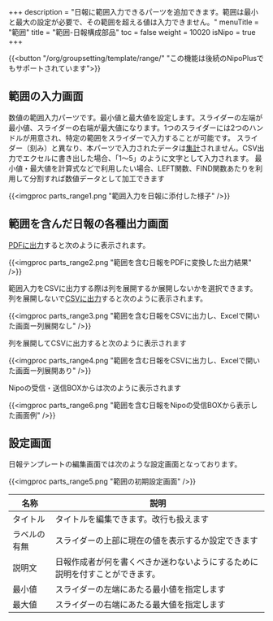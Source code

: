 +++
description = "日報に範囲入力できるパーツを追加できます。範囲は最小と最大の設定が必要で、その範囲を超える値は入力できません。"
menuTitle = "範囲"
title = "範囲-日報構成部品"
toc = false
weight = 10020
isNipo = true
+++

{{<button "/org/groupsetting/template/range/" "この機能は後続のNipoPlusでもサポートされています">}}

## 範囲の入力画面

数値の範囲入力パーツです。最小値と最大値を設定します。スライダーの左端が最小値、スライダーの右端が最大値になります。1つのスライダーには2つのハンドルが用意され、特定の範囲をスライダーで入力することが可能です。
スライダー（刻み）と異なり、本パーツで入力されたデータは[集計](/old/manual/analytics/)されません。CSV出力でエクセルに書き出した場合、「1〜5」のように文字として入力されます。
最小値・最大値を計算式などで利用したい場合、LEFT関数、FIND関数あたりを利用して分割すれば数値データとして加工できます

{{<imgproc parts_range1.png "範囲入力を日報に添付した様子" />}}

## 範囲を含んだ日報の各種出力画面

[PDFに出力](/old/manual/pdf/)すると次のように表示されます。

{{<imgproc parts_range2.png "範囲を含む日報をPDFに変換した出力結果" />}}

範囲入力をCSVに出力する際は列を展開するか展開しないかを選択できます。
列を展開しないで[CSVに出力](/old/manual/analytics/)すると次のように表示されます。

{{<imgproc parts_range3.png "範囲を含む日報をCSVに出力し、Excelで開いた画面ー列展開なし" />}}

列を展開してCSVに出力すると次のように表示されます

{{<imgproc parts_range4.png "範囲を含む日報をCSVに出力し、Excelで開いた画面ー列展開あり" />}}

Nipoの受信・送信BOXからは次のように表示されます

{{<imgproc parts_range6.png "範囲を含む日報をNipoの受信BOXから表示した画面例" />}}

## 設定画面

日報テンプレートの編集画面では次のような設定画面となっております。

{{<imgproc parts_range5.png "範囲の初期設定画面" />}}

|名称|説明|
|---|---|
|タイトル|タイトルを編集できます。改行も扱えます|
|ラベルの有無|スライダーの上部に現在の値を表示するか設定できます|
|説明文|日報作成者が何を書くべきか迷わないようにするために説明を付すことができます。|
|最小値|スライダーの左端にあたる最小値を指定します|
|最大値|スライダーの右端にあたる最大値を指定します|
